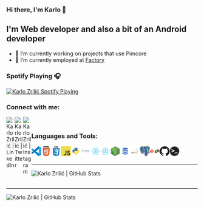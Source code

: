 ### Hi there, I'm Karlo 👋

## I'm Web developer and also a bit of an Android developer

- 🌱 I’m currently working on projects that use Pimcore
- 👔 I’m currently employed at [Factory](https://factory.hr/)
<!-- - ⚡ Fun fact: I learned React in one week and after that React Native in 2-3 weeks -->

### Spotify Playing 🎧

[<img src="https://spotify-playing-now-psi.vercel.app/api/spotify" alt="Karlo Zrilić Spotify Playing" width="350" />](https://open.spotify.com/user/9jjr40aybkl8wehuf35blqg22?si=LOwiuxpeSCqY1dkCaSs4CQ)

### Connect with me:
<!-- ![Twitter Follow](https://img.shields.io/twitter/follow/ZrilicKarlo?color=1DA1F2&logo=Twitter&style=for-the-badge) -->
[<img align="left" alt="Karlo Zrilić | LinkedIn" title="LinkedIn" width="22px" src="https://cdn.jsdelivr.net/npm/simple-icons@v3/icons/linkedin.svg" />][linkedin]
[<img align="left" alt="Karlo Zrilić | Twitter" title="Twitter" width="22px" src="https://cdn.jsdelivr.net/npm/simple-icons@v3/icons/twitter.svg" />][twitter]
[<img align="left" alt="Karlo Zrilić | Instagram" title="Instagram" width="22px" src="https://cdn.jsdelivr.net/npm/simple-icons@v3/icons/instagram.svg" />][instagram]

<br />

### Languages and Tools:

[<img align="left" alt="Visual Studio Code" title="Visual Studio Code" width="26px" src="https://raw.githubusercontent.com/github/explore/80688e429a7d4ef2fca1e82350fe8e3517d3494d/topics/visual-studio-code/visual-studio-code.png" />][vscode]
[<img align="left" alt="HTML5" title="HTML5" width="26px" src="https://raw.githubusercontent.com/github/explore/80688e429a7d4ef2fca1e82350fe8e3517d3494d/topics/html/html.png" />][html5]
[<img align="left" alt="CSS3" title="CSS3" width="26px" src="https://raw.githubusercontent.com/github/explore/80688e429a7d4ef2fca1e82350fe8e3517d3494d/topics/css/css.png" />][css3]
[<img align="left" alt="JavaScript" title="JavaScript" width="26px" src="https://raw.githubusercontent.com/github/explore/80688e429a7d4ef2fca1e82350fe8e3517d3494d/topics/javascript/javascript.png" />][javascript]
[<img align="left" alt="Python" title="Python" width="26px" src="https://raw.githubusercontent.com/github/explore/80688e429a7d4ef2fca1e82350fe8e3517d3494d/topics/python/python.png" />][python]
[<img align="left" alt="Java" title="Java" width="26px" src="https://raw.githubusercontent.com/github/explore/80688e429a7d4ef2fca1e82350fe8e3517d3494d/topics/java/java.png" />][java]
[<img align="left" alt="React" title="React" width="26px" src="https://raw.githubusercontent.com/github/explore/80688e429a7d4ef2fca1e82350fe8e3517d3494d/topics/react/react.png" />][react]
[<img align="left" alt="React Native" title="React Native" width="26px" src="https://raw.githubusercontent.com/github/explore/80688e429a7d4ef2fca1e82350fe8e3517d3494d/topics/react-native/react-native.png" />][reactnative]
[<img align="left" alt="Node.js" title="Node.js" width="26px" src="https://raw.githubusercontent.com/github/explore/80688e429a7d4ef2fca1e82350fe8e3517d3494d/topics/nodejs/nodejs.png" />][nodejs]
[<img align="left" alt="SQL" title="SQL" width="26px" src="https://raw.githubusercontent.com/github/explore/80688e429a7d4ef2fca1e82350fe8e3517d3494d/topics/sql/sql.png" />][sql]
[<img align="left" alt="MySQL" title="MySQL" width="26px" src="https://raw.githubusercontent.com/github/explore/80688e429a7d4ef2fca1e82350fe8e3517d3494d/topics/mysql/mysql.png" />][mysql]
[<img align="left" alt="PostgreSQL" title="PostgreSQL" width="26px" src="https://raw.githubusercontent.com/github/explore/80688e429a7d4ef2fca1e82350fe8e3517d3494d/topics/postgresql/postgresql.png" />][postgresql]
[<img align="left" alt="Git" title="Git" width="26px" src="https://raw.githubusercontent.com/github/explore/80688e429a7d4ef2fca1e82350fe8e3517d3494d/topics/git/git.png" />][git]
[<img align="left" alt="GitHub" title="GitHub" width="26px" src="https://raw.githubusercontent.com/github/explore/78df643247d429f6cc873026c0622819ad797942/topics/github/github.png" />][github]
[<img align="left" alt="Terminal" title="Terminal" width="26px" src="https://raw.githubusercontent.com/github/explore/80688e429a7d4ef2fca1e82350fe8e3517d3494d/topics/terminal/terminal.png" />][terminal]

<br />
<br />

---

<img align="left" alt="Karlo Zrilić | GitHub Stats" src="https://github-readme-stats.vercel.app/api?username=karlozrilic&show_icons=true&hide_border=true&theme=tokyonight" />

<br />
<br />

---

<img align="left" alt="Karlo Zrilić | GitHub Stats" src="https://media.giphy.com/media/SQnc4E22ibcwok5gyY/giphy.gif" />

<br />
<br />

[linkedin]:www.linkedin.com/in/karlo-zrilić
[twitter]:https://twitter.com/ZrilicKarlo
[instagram]:https://www.instagram.com/karlo.zrilich
[vscode]:https://code.visualstudio.com/
[html5]:https://www.w3schools.com/html/
[css3]:https://www.w3schools.com/css/
[javascript]:https://www.w3schools.com/js/DEFAULT.asp
[python]:https://www.python.org/
[java]:https://www.java.com/en/
[react]:https://reactjs.org/
[reactnative]:https://reactnative.dev/
[nodejs]:https://nodejs.org/en/
[sql]:https://www.w3schools.com/sql/
[mysql]:https://www.mysql.com/
[postgresql]:https://www.postgresql.org/
[git]:https://git-scm.com/
[github]:https://github.com/
[terminal]:https://helpdeskgeek.com/help-desk/21-cmd-commands-all-windows-users-should-know/
